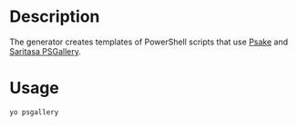# Description

The generator creates templates of PowerShell scripts that use [Psake](https://github.com/psake/psake) and [Saritasa PSGallery](https://github.com/Saritasa/PSGallery).

# Usage

    yo psgallery
